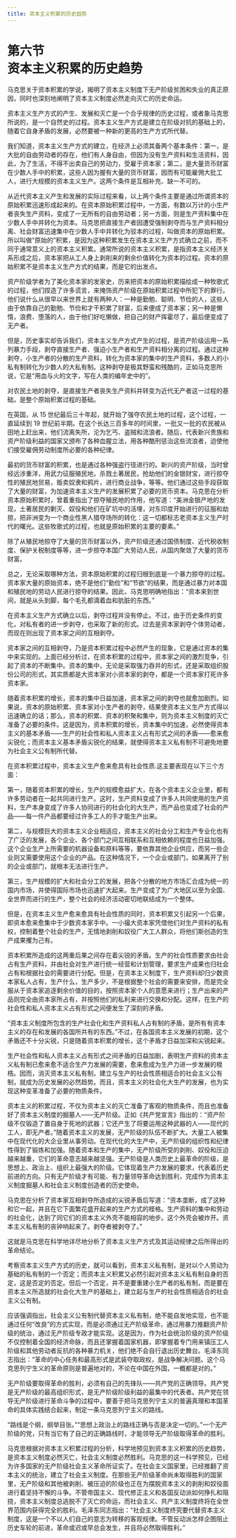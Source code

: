 ```yaml
---
title: 资本主义积累的历史趋势
---
```


# 第六节<br>**资本主义积累的历史趋势**

马克思关于资本积累的学说，揭明了资本主义制度下无产阶级贫困和失业的真正原因，同时也深刻地阐明了资本主义制度必然走向灭亡的历史命运。

资本主义生产方式的产生、发展和灭亡是一个合乎规律的历史过程，或者象马克思所说的，是一个自然史的过程。资本主义生产方式是建立在阶级对抗的基础上的，随着它自身矛盾的发展，必然要被一种新的更高的生产方式所代替。

我们知道，资本主义生产方式的建立，在经济上必须其备两个基本条件：第一，是大批的自由劳动者的存在，他们有人身自由，但因为没有生产资料和生活资料，因此，为了生活，不得不出卖自己的劳动力，受雇于资本家；第二，是大量货币财富在少数人手中的积累，这些人因为握有大量的货币财富，因而有可能雇佣大批工人，进行大规模的资本主义生产。这两个条件是互相补充、缺一不可的。

从近代资本主义产生和发展的实际过程来看，以上两个条件主要是通过所谓资本的原始积累迅速形成起来的。在资本原始积累过程中，一方面，有数以万计的小生产者丧失生产资料，变成了一无所有的自由劳动者；另一方面，则是生产资料集中在少数人手中并转化为资本。马克思把直接生产者因遭受强制剥夺而与生产资料相分离、社会财富迅速集中在少数人手中并转化为驳本的过程，叫做资本的原始积累。所以叫做“原始的”积累，是因为这种积累发生在资本主义生产方式确立之前，而不同于通常意义上的资本主义积累。通常所说的资本主义积累，是指资本主义经济关系形成之后，资本家把从工人身上剥削来的剩余价值转化为资本的过程。资本的原始积累不是资本主义生产方式的结果，而是它的出发点。

资产阶级学者为了美化资本家的发家史，历来把资本的原始积累描绘成一种牧歌式的过程，他们捏造了许多谎言，来掩饰资产阶级在原始积累过程中所犯下的罪行。他们说什么从很早以来世界上就有两种人：一种是勤勉、聪明、节俭的人，这些人由于依靠自己的勤勉、节俭和才干积累了财富，后来便成了资本家；另一种是懒惰，浪费、堕落的人，由于他们好吃懒做，把自己的财产挥霍尽了，最后便变成了无产者。

但是，历史事实却告诉我们，资本主义生产方式产生的过程，是资产阶级运用一系列暴力手段，剥夺直接生产者、强迫小生产者和生产资料相分离的过程。通过这种剥夺，小生产者的分散的生产资料，转化为资本家的集中的生产资料，多数人的小私有制转化为少数人的大私有制。这种剥夺是极其野蛮和残酷的，正如马克思所说，它是“用血与火的文字，写在人类的编年史中的”。

对农民土地的剥夺，是直接生产者丧失生产资料并转变为近代无产者这一过程的基础，是整个原始积累过程的基础。

在英国，从 15 世纪最后三十年起，就开始了强夺农民土地的过程，这个过程，一直延续到 19 世纪前半期。在这个长达三百多年的时间里，一批又一批的农民被从田地上赶出来，他们流离失所，沦为乞丐、盗贼和流浪者。随后，代表新兴贵族和资产阶级利益的国家又颁布了各种血腥立法，用各种酷刑惩治这些流浪者，迫使他们接受雇佣劳动制度所必要的各种纪律。

最初的货币财富的积累，也是通过各种强盗行径进行的。新兴的资产阶级，当时曾经远涉重洋，用武力征服殖民地，杀戮土著居民，抢劫他们的金银财宝，进行掠夺性的殖民地贸易，贩卖奴隶和鸦片，进行商业战争，等等。他们通过这些手段获取了大量的财富，为加速资本主义生产的发展积累了必要的货币资本。马克思在分析资本原始积累时，曾着重指出了掠夺殖民地的作用，他写道：“美洲金银产地的发现，土著居民的剿灭、奴役和他们在矿坑中的活埋，对东印度开始进行的征服和劫掠，把非洲变为一个商业性黑人猎夺场所的转化：这一切都标志老资本主义生产时代的曙光。这些牧歌式的过程，也就是原始积累的主要的要素。”

除了从殖民地掠夺了大量的货币财富以外，资产阶级还通过国债制度、近代税收制度、保护关税制度等等，进一步掠夺本国广大劳动人民，从国内聚敛了大量的货币财富。

总之，无论采取哪种方法，资本原始积累的过程归根到底是一个暴力掠夺的过程。资本家大量的原始资本，绝不是他们“勤俭”和“节欲”的结果，而是通过暴力对本国和殖民地的劳动人民进行掠夺的结果。因此，马克思明确地指出：“资本来到世间，就是从头到脚，每个毛孔都滴着血和肮脏的东西。”

在资本主义生产方式确立以后，剥夺过程并没有停止。不过，由于历史条件的变化，对私有者的进一步剥夺，也采取了新的形式。过去是资本家剥夺个体劳动者，而现在则出现了资本家之间的互相剥夺。

资本家之间的互相剥夺，乃是资本积累过程中必然产生的现象，它是通过资本的集中来实现的。上面已经分析过，在资本积累的过程中，资本家之间的激烈竞争，引起了资本的不断集中。资本的集中，无论是采取强力吞并的形式，还是采取组织股份公司的形式，其实质都是大资本家对小资本家的剥夺，都是一个资本家打死许多资本家。

随着资本积累的增长，资本的集中日益加速，资本家之间的剥夺也就愈加剧烈。如果说，资本的原始积累、资本家对小生产者的剥夺，结果使资本主义生产方式得以迅速确立的话；那么，资本的积累、资本的积聚和集中，则为资本主义制度的灭亡准备了必要的条件。这是因为，资本积累的增长，资本集中的加速，必然使得资本主义的基本矛盾——生产的社会性和私人资本主义占有形式之间的矛盾——愈来愈尖锐化；而资本主义基本矛盾尖锐化的结果，就使得资本主义私有制不可避免地要为社会主义公有制所代替。

在资本积累过程中，资本主义生产愈来愈具有社会性质.这主要表现在以下三个方面：

第一，随着资本积累的增长，生产的规模愈益扩大，在各个资本主义企业里，都有许多劳动者在一起共同进行生产。这时，生产资料变成了许多人共同使用的生产资料，生产本身变成了许多人协同进行的社会化的大生产，而产品也变成了社会的产品——每一件产品都要经过许多工人的手才能生产出来。

第二，与规模巨大的资本主义企业相适应，资本主义的社会分工和生产专业化也有了广泛的发展，各个企业、各个部门之间互相联系和互相依赖的程度也日益加强。这个企业生产上所需要的机器设备和原料等等，要依靠其他企业供应，而另一些企业则又需要使用这个企业的产品。在这种情况下，一个企业或部门，如果离开了别的企业或部门，就根本无法进行生产。

第三，生产规模的扩大和社会分工的发展，把各个分散的地方市场汇合成为统一的国内市场，并使得国际市场也迅速扩大起来。生产变成了为广大地区以至为全国、全世界而进行的生产，整个社会的经济活动密切地联结成为一个整体。

但是，在资本主义生产愈来愈具有社会性质的同时，资本积累又引起另一个后果，即资本愈来愈集中于少数资本家手中。一小撮大资本家凭借他们对生产资料的私有权，控制着整个社会的生产，无情地剥削和奴役广大工人群众，将他们斯创造的生产成果攫为己有。

资本积累所造成的这两重后果之间存在着尖锐的矛盾。生产的社会性质要求由社会占有生产资料，并由社会对生产进行统一经营和计划管理，要求生产成果也归社会占有和根据社会的需要进行分配。但是，在资本主义制度下，生产资料却归少数资本家私人占有，生产什么，生产多少，不是根据整个社会的需要来安排，而是完全服从于资本家追逐剩余价值的目的，按照资本家个人的意愿来进行；生产出来的产品则完全由资本家所占有，并按照他们的私利来进行交换和分配。这样，在生产的社会性和私人资本主义占有形式之间便发生了深刻的矛盾。

“资本主义制度所包含的生产社会化和生产资料私人占有制的矛盾，是所有有资本主义的存在和发展的各国所共有的东西。”不过，在各国资本主义发展的初期，这个矛盾还不十分尖锐，只是随着资本积累的增长，这个矛盾才日益加深和尖锐起来。

生产社会性和私人资本主义占有形式之间矛盾的日益加剧，表明生产资料的资本主义私有制已愈来愈不适合生产力发展的需要，愈来愈成为生产力进一步发展的桎梏。因而，消灭资本主义私有制，建立与生产的社会性质相适合的社会主义公有制，就成为历史发展的必然趋势。而且，资本主义的社会化大生产的发展，也为实现这种变革准备了必要的物质条件。

资本主义的积累过程，不仅为资本主义的灭亡准备了客观的物质条件，而且也准备好了资本主义制度的掘墓人——无产阶级。正如《共产党宣言》指出的：“资产阶级不仅锻造了置自身于死地的武器；它还产生了将要运用这种武器的人——现代的工人，即无产者。”随着资本主义的发展，无产阶级的队伍不断扩大。大量工人被集中在现代化的大企业里从事劳动。在现代化的大生产中，无产阶级的组织性和纪律性得到了锻炼和加强。随着资本和生产的集中，无产阶级所受的剥削、奴役和压迫越来越重，它们的革命意志越来越坚强。无产阶级是人类历史上最革命的阶级，是思想上、政治上、组织上最强大的阶级。它体现着生产力发展的要求，代表着历史前进的方向。只有无产阶级才有可能、有力量领导革命达到胜利，完成作为资本主义制度掘墓人和社会主义制度创造者的历史使命。

马克思在分析了资本家互相剥夺所造成的尖锐矛盾后写道：“资本垄断，成了这种和它一起，并且在它下面繁花盛开起来的生产方式的桎格。生产资料的集中和劳动的社会化，达到了同它们的资本主义外壳不能相容的地步。这个外壳会被炸开。资本主义私有制的丧钟响起来了。剥夺者被剥夺了。”

这就是马克思在科学地详尽地分析了资本主义生产方式及其运动规律之后所得出的革命结论。

考察资本主义生产方式的历史，就可以看到，资本主义私有制，是对以个人劳动为基础的私有制的一个否定；而资本主义积累又必然引起对资本主义私有制自身的否定，这是否定的否定。但后一个否定，并不是要重建小生产者的私有制，而是要在资本主义所造就的社会化大生产的基础上，建立起与生产的社会性质相适合的社会主义公有制。

应该强调指出，社会主义公有制代替资本主义私有制，绝不能自发地实现，也不能通过任何“改良”的方式实现，而是必须通过无产阶级革命，通过用暴力推翻资产阶级的统治，通过无产阶级专政才能实现。这是因为，作为社会统治阶级的资产阶级不仅控制着全国的经济命脉，而且还掌握着国家机器，即掌握着专门用来镇压工人阶级和其他劳动者反抗的各种暴力机关，他们绝不会自行退出历史舞台。毛泽东同志指出：“革命的中心任务和最高形式是武装夺取政权，是战争解决问题。这个马克思列宁生义的革命原则是普遍地对的，不论在中国在外国，一概都是对的。”

无产阶级要取得革命的胜利，必须有自己的先锋队——共产党的正确领导。共产党是无产阶级的最高组织形式，是无产阶级阶级利益的最集中的代表者。共产党在领导无产阶级进行革命斗争的过程中，要善于把马克思列宁主义的普遍真理和本国革命的具体实践结合起来，制定一条马克思列宁主义的路线。

“路线是个纲，纲举目张。”“思想上政治上的路线正确与否是决定一切的。”一个无产阶级的党，只有当它有了自己的正确路线时，才能领导无产阶级取得革命的胜利。

马克思根据对资本主义积累过程的分析，科学地预见到资本主义积累的历史趋势，是资本主义制度必然灭亡，社会主义制度必然胜利。马克思的这一科学预见，已经为许多国家的无产阶级社会主义革命所证实了。在社会主义国家里，已经推翻了资本主义的统治，建立了社会主义制度。在那些无产阶级革命尚未取得胜利的国家里，无产阶级和其他被剥削、被压迫的阶级也正在为摆脱资本主义的剥削和奴役面进行着坚持不懈的斗争。不管帝国主义、现代修正主义和各国反动派如何挣扎和阻挠，资本主义制度总逃脱不了灭亡的命运，而社会主义、共产主义制度终将在全世界范围内获得完全的胜利。毛泽东同志指出：“社会主义制度终究要代替资本主义制度，这是一个不以人们自己的意志为转移的客观规律。不管反动派怎样企图阻止历史车轮的前进，革命或迟或早总会发生，并且将必然取得胜利。”
